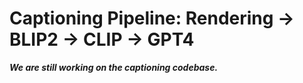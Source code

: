 # Captioning Pipeline: Rendering -> BLIP2 -> CLIP -> GPT4
***We are still working on the captioning codebase.***

